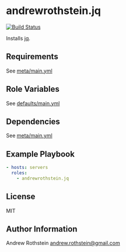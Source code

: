 andrewrothstein.jq
==================
[![Build Status](https://travis-ci.org/andrewrothstein/ansible-jq.svg?branch=master)](https://travis-ci.org/andrewrothstein/ansible-jq)

Installs [jq](https://stedolan.github.io/jq/).

Requirements
------------

See [meta/main.yml](meta/main.yml)

Role Variables
--------------

See [defaults/main.yml](defaults/main.yml)

Dependencies
------------

See [meta/main.yml](meta/main.yml)

Example Playbook
----------------

```yml
- hosts: servers
  roles:
    - andrewrothstein.jq
```

License
-------

MIT

Author Information
------------------

Andrew Rothstein <andrew.rothstein@gmail.com>
